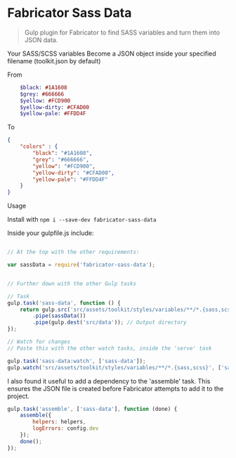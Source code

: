 # Fabricator Sass Data

> Gulp plugin for Fabricator to find SASS variables and turn them into JSON data.

Your SASS/SCSS variables Become a JSON object inside your specified filename (toolkit.json by default)

From

```sass
	$black: #1A1608
	$grey: #666666
	$yellow: #FCD900
	$yellow-dirty: #CFAD00
	$yellow-pale: #FFDD4F
```

To

```json
{
	"colors" : {
		"black": "#1A1608",
		"grey": "#666666",
		"yellow": "#FCD900",
		"yellow-dirty": "#CFAD00",
		"yellow-pale": "#FFDD4F"
	}
}
```
Usage

Install with `npm i --save-dev fabricator-sass-data`


Inside your gulpfile.js include:


```js

// At the top with the other requirements:

var sassData = require('fabricator-sass-data');


// Further down with the other Gulp tasks

// Task
gulp.task('sass-data', function () {
    return gulp.src('src/assets/toolkit/styles/variables/**/*.{sass,scss}') // Location of the SASS/SCSS files you want to process.
        .pipe(sassData())
       	.pipe(gulp.dest('src/data')); // Output directory
});

// Watch for changes
// Paste this with the other watch tasks, inside the 'serve' task

gulp.task('sass-data:watch', ['sass-data']);
gulp.watch('src/assets/toolkit/styles/variables/**/*.{sass,scss}', ['sass-data:watch']); // Ensure the location is the same as above so the task runs when the SASS files are changed.

```


I also found it useful to add a dependency to the 'assemble' task. This ensures the JSON file is created before Fabricator attempts to add it to the project.

```js
gulp.task('assemble', ['sass-data'], function (done) {
	assemble({
		helpers: helpers,
		logErrors: config.dev
	});
	done();
});
```

